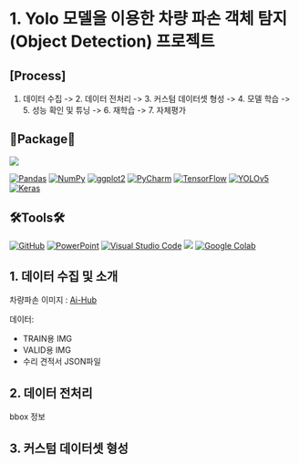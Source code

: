 # 1. Yolo 모델을 이용한 차량 파손 객체 탐지(Object Detection) 프로젝트

## [Process]

1. 데이터 수집 -> 2. 데이터 전처리 -> 3. 커스텀 데이터셋 형성 -> 4. 모델 학습 -> 5. 성능 확인 및 튜닝 -> 6. 재학습 -> 7. 자체평가


## 📝Package📝
<a href="https://www.python.org/" target="_blank"><img src="https://img.shields.io/badge/Python-3776AB?style=flat&logo=python&logoColor=white"/></a>

[![Pandas](https://img.shields.io/badge/Pandas-150458?style=flat&logo=pandas&logoColor=white)](https://pandas.pydata.org/)
[![NumPy](https://img.shields.io/badge/NumPy-013243?style=flat&logo=numpy&logoColor=white)](https://numpy.org/)
[![ggplot2](https://img.shields.io/badge/ggplot2-FC4E07?style=flat&logo=ggplot2&logoColor=white)](https://ggplot2.tidyverse.org/)
[![PyCharm](https://img.shields.io/badge/PyCharm-000000?style=flat&logo=pycharm&logoColor=white)](https://www.jetbrains.com/pycharm/)
[![TensorFlow](https://img.shields.io/badge/TensorFlow-FF6F00?style=flat&logo=tensorflow&logoColor=white)](https://www.tensorflow.org/)
[![YOLOv5](https://img.shields.io/badge/YOLOv5-FF6384?style=flat&logo=pytorch&logoColor=white)](https://github.com/ultralytics/yolov5)
[![Keras](https://img.shields.io/badge/Keras-D00000?style=flat&logo=keras&logoColor=white)](https://keras.io/)

## 🛠Tools🛠
[![GitHub](https://img.shields.io/badge/GitHub-181717?style=flat&logo=github&logoColor=white)](https://github.com/)
[![PowerPoint](https://img.shields.io/badge/PowerPoint-B7472A?style=flat&logo=microsoft-powerpoint&logoColor=white)](https://www.microsoft.com/en-us/microsoft-365/powerpoint)
[![Visual Studio Code](https://img.shields.io/badge/VS%20Code-007ACC?style=flat&logo=visual-studio-code&logoColor=white)](https://code.visualstudio.com/)
<a href="https://jupyter.org/" target="_blank"><img src="https://img.shields.io/badge/Jupyter-F37626?style=flat&logo=jupyter&logoColor=white"/></a>
[![Google Colab](https://img.shields.io/badge/Google%20Colab-F9AB00?style=flat&logo=google-colab&logoColor=white)](https://colab.research.google.com/your-notebook-link)


## 1. 데이터 수집 및 소개
차량파손 이미지 : [Ai-Hub](https://www.aihub.or.kr/aihubdata/data/view.do?currMenu=&topMenu=&aihubDataSe=realm&dataSetSn=581)

데이터:
- TRAIN용 IMG
- VALID용 IMG
- 수리 견적서 JSON파일 

## 2. 데이터 전처리

bbox 정보 

## 3. 커스텀 데이터셋 형성

